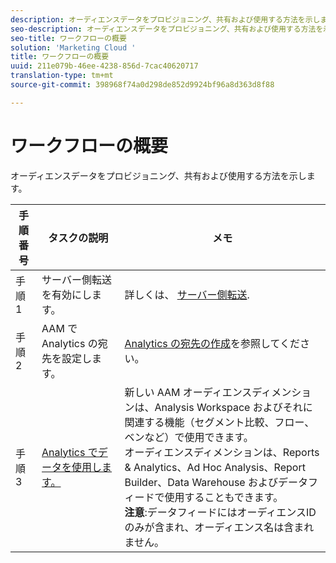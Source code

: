 ```yaml
---
description: オーディエンスデータをプロビジョニング、共有および使用する方法を示します。
seo-description: オーディエンスデータをプロビジョニング、共有および使用する方法を示します。
seo-title: ワークフローの概要
solution: 'Marketing Cloud '
title: ワークフローの概要
uuid: 211e079b-46ee-4238-856d-7cac40620717
translation-type: tm+mt
source-git-commit: 398968f74a0d298de852d9924bf96a8d363d8f88

---
```



# ワークフローの概要

オーディエンスデータをプロビジョニング、共有および使用する方法を示します。

| 手順番号 | タスクの説明 | メモ |
|--- |--- |--- |
| 手順 1 | サーバー側転送を有効にします。 | 詳しくは、 [サーバー側転送](/help/admin/admin/c-server-side-forwarding/ssf.md). |
| 手順 2 | AAM で Analytics の宛先を設定します。 | [Analytics の宛先の作成](https://marketing.adobe.com/resources/help/en_US/aam/create-analytics-destination.html)を参照してください。 |
| 手順 3 | [Analytics でデータを使用します。](../../../integrate/c-audience-analytics/c-workflow/use-audience-data-analytics.md#concept_369266B9010947D59E5479547F1DCB8B) | 新しい AAM オーディエンスディメンションは、Analysis Workspace およびそれに関連する機能（セグメント比較、フロー、ベンなど）で使用できます。<br>オーディエンスディメンションは、Reports &amp; Analytics、Ad Hoc Analysis、Report Builder、Data Warehouse およびデータフィードで使用することもできます。<br>**注意**:データフィードにはオーディエンスIDのみが含まれ、オーディエンス名は含まれません。 |
